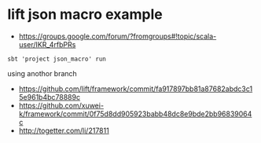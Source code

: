 # lift json macro example

* https://groups.google.com/forum/?fromgroups#!topic/scala-user/IKR_4rfbPRs

```
sbt 'project json_macro' run
```

using anothor branch
* https://github.com/lift/framework/commit/fa917897bb81a87682abdc3c15e961b4bc78889c
* https://github.com/xuwei-k/framework/commit/0f75d8dd905923babb48dc8e9bde2bb96839064c
* http://togetter.com/li/217811
